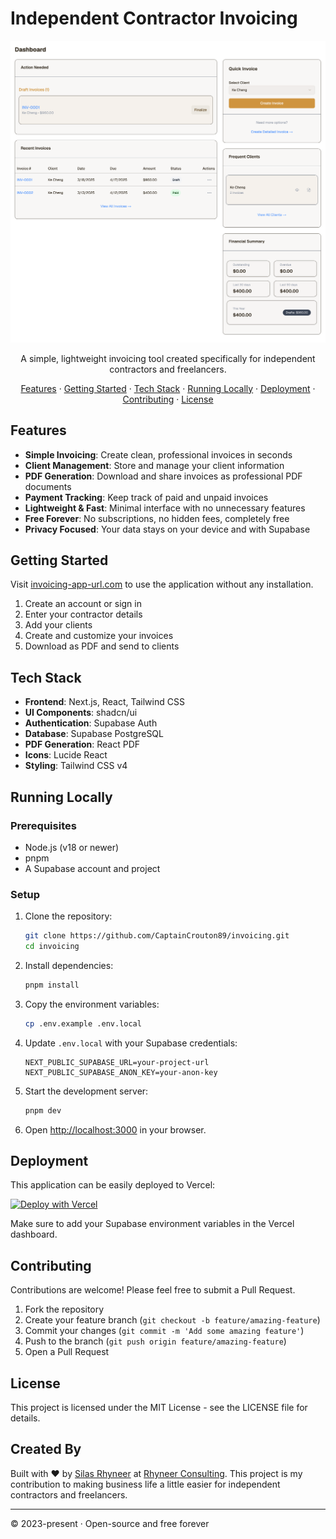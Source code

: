 # Independent Contractor Invoicing

<div align="center">
  <img src="/public/demo.png" alt="Screenshot of the Invoicing App" width="600" />
</div>

<p align="center">
  A simple, lightweight invoicing tool created specifically for independent contractors and freelancers.
</p>

<p align="center">
  <a href="#features">Features</a> ·
  <a href="#getting-started">Getting Started</a> ·
  <a href="#tech-stack">Tech Stack</a> ·
  <a href="#running-locally">Running Locally</a> ·
  <a href="#deployment">Deployment</a> ·
  <a href="#contributing">Contributing</a> ·
  <a href="#license">License</a>
</p>

## Features

- **Simple Invoicing**: Create clean, professional invoices in seconds
- **Client Management**: Store and manage your client information
- **PDF Generation**: Download and share invoices as professional PDF documents
- **Payment Tracking**: Keep track of paid and unpaid invoices
- **Lightweight & Fast**: Minimal interface with no unnecessary features
- **Free Forever**: No subscriptions, no hidden fees, completely free
- **Privacy Focused**: Your data stays on your device and with Supabase

## Getting Started

Visit [invoicing-app-url.com](https://invoicing-app-url.com) to use the application without any installation.

1. Create an account or sign in
2. Enter your contractor details
3. Add your clients
4. Create and customize your invoices
5. Download as PDF and send to clients

## Tech Stack

- **Frontend**: Next.js, React, Tailwind CSS
- **UI Components**: shadcn/ui
- **Authentication**: Supabase Auth
- **Database**: Supabase PostgreSQL
- **PDF Generation**: React PDF
- **Icons**: Lucide React
- **Styling**: Tailwind CSS v4

## Running Locally

### Prerequisites

- Node.js (v18 or newer)
- pnpm
- A Supabase account and project

### Setup

1. Clone the repository:

   ```bash
   git clone https://github.com/CaptainCrouton89/invoicing.git
   cd invoicing
   ```

2. Install dependencies:

   ```bash
   pnpm install
   ```

3. Copy the environment variables:

   ```bash
   cp .env.example .env.local
   ```

4. Update `.env.local` with your Supabase credentials:

   ```
   NEXT_PUBLIC_SUPABASE_URL=your-project-url
   NEXT_PUBLIC_SUPABASE_ANON_KEY=your-anon-key
   ```

5. Start the development server:

   ```bash
   pnpm dev
   ```

6. Open [http://localhost:3000](http://localhost:3000) in your browser.

## Deployment

This application can be easily deployed to Vercel:

[![Deploy with Vercel](https://vercel.com/button)](https://vercel.com/new/clone?repository-url=https://github.com/CaptainCrouton89/invoicing)

Make sure to add your Supabase environment variables in the Vercel dashboard.

## Contributing

Contributions are welcome! Please feel free to submit a Pull Request.

1. Fork the repository
2. Create your feature branch (`git checkout -b feature/amazing-feature`)
3. Commit your changes (`git commit -m 'Add some amazing feature'`)
4. Push to the branch (`git push origin feature/amazing-feature`)
5. Open a Pull Request

## License

This project is licensed under the MIT License - see the LICENSE file for details.

## Created By

Built with ❤️ by [Silas Rhyneer](https://linkedin.com/in/silas-rhyneer) at [Rhyneer Consulting](https://rhyneerconsulting.com). This project is my contribution to making business life a little easier for independent contractors and freelancers.

---

© 2023-present · Open-source and free forever
